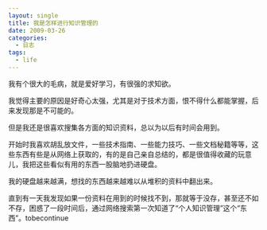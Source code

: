 ```yaml
---
layout: single
title: 我是怎样进行知识管理的
date: 2009-03-26
categories:
  - 日志
tags:
  - life
---
```


我有个很大的毛病，就是爱好学习，有很强的求知欲。

我觉得主要的原因是好奇心太强，尤其是对于技术方面，恨不得什么都能掌握，后来发现那是不可能的。

但是我还是很喜欢搜集各方面的知识资料，总以为以后有时间会用到。

开始时我喜欢胡乱放文件，一些技术指南、一些能力技巧、一些文档秘籍等等，这些东西有些是从网络上获取的，有的是自己亲自总结的，都是很值得收藏的玩意儿，我把这些看似有用的东西一股脑地扔进硬盘。

我的硬盘越来越满，想找的东西越来越难以从堆积的资料中翻出来。

直到有一天我发现如果一份资料在用到的时候找不到，那就等于没存，甚至还不如不存，困惑了一段时间后，通过网络搜索第一次知道了“个人知识管理”这个“东西”。tobecontinue
